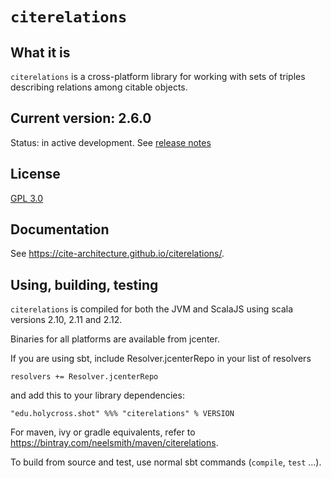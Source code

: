 # `citerelations`


## What it is

`citerelations` is a cross-platform library for working with sets of triples describing relations among citable objects.

## Current version: 2.6.0

Status:  in active development.  See [release notes](releases.md)

## License

[GPL 3.0](https://opensource.org/licenses/gpl-3.0.html)


## Documentation

See <https://cite-architecture.github.io/citerelations/>.

## Using, building, testing

`citerelations` is compiled for both the JVM and ScalaJS using scala versions 2.10, 2.11 and 2.12.


Binaries for all platforms are available from jcenter.

If you are using sbt, include Resolver.jcenterRepo in your list of resolvers

    resolvers += Resolver.jcenterRepo

and add this to your library dependencies:

    "edu.holycross.shot" %%% "citerelations" % VERSION

For maven, ivy or gradle equivalents, refer to https://bintray.com/neelsmith/maven/citerelations.

To build from source and test, use normal sbt commands (`compile`, `test` ...).

